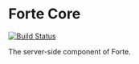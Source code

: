 # Forte Core

[![Build Status](https://img.shields.io/circleci/project/github/forte-music/core/master.svg)](https://circleci.com/gh/forte-music/core)

The server-side component of Forte.